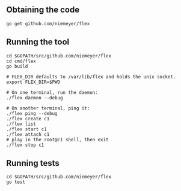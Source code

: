
Obtaining the code
------------------

    go get github.com/niemeyer/flex

Running the tool
----------------

    cd $GOPATH/src/github.com/niemeyer/flex
    cd cmd/flex
    go build

    # FLEX_DIR defaults to /var/lib/flex and holds the unix socket.
    export FLEX_DIR=$PWD

    # On one terminal, run the daemon:
    ./flex daemon --debug

    # On another terminal, ping it:
    ./flex ping --debug
    ./flex create c1
    ./flex list
    ./flex start c1
    ./flex attach c1
    # play in the root@c1 shell, then exit
    ./flex stop c1

Running tests
-------------

    cd $GOPATH/src/github.com/niemeyer/flex
    go test
